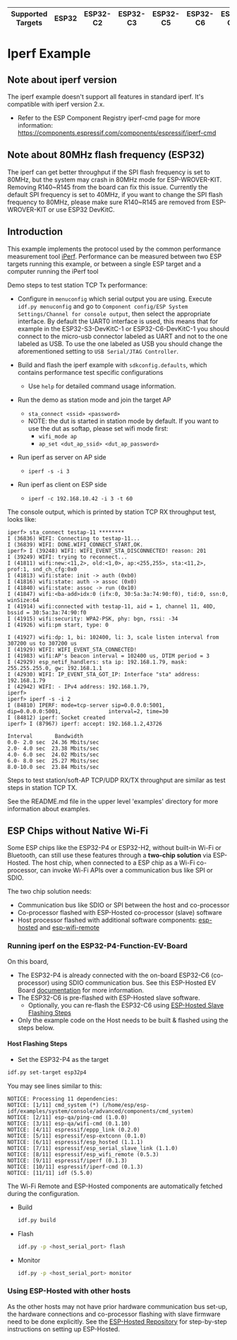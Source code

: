 | Supported Targets | ESP32 | ESP32-C2 | ESP32-C3 | ESP32-C5 | ESP32-C6 | ESP32-C61 | ESP32-P4 | ESP32-S2 | ESP32-S3 |
| ----------------- | ----- | -------- | -------- | -------- | -------- | --------- | -------- | -------- | -------- |

# Iperf Example

## Note about iperf version
The iperf example doesn't support all features in standard iperf. It's compatible with iperf version 2.x.

- Refer to the ESP Component Registry iperf-cmd page for more information: https://components.espressif.com/components/espressif/iperf-cmd

## Note about 80MHz flash frequency (ESP32)
The iperf can get better throughput if the SPI flash frequency is set to 80MHz, but the system may crash in 80MHz mode for ESP-WROVER-KIT.
Removing R140\~R145 from the board can fix this issue. Currently the default SPI frequency is set to 40MHz, if you want to change the SPI flash
frequency to 80MHz, please make sure R140\~R145 are removed from ESP-WROVER-KIT or use ESP32 DevKitC.

## Introduction
This example implements the protocol used by the common performance measurement tool [iPerf](https://iperf.fr/).
Performance can be measured between two ESP targets running this example, or between a single ESP target and a computer running the iPerf tool

Demo steps to test station TCP Tx performance:

- Configure in `menuconfig` which serial output you are using. Execute `idf.py menuconfig` and go to `Component config/ESP System Settings/Channel for console output`, then select the appropriate interface. By default the UART0 interface is used, this means that for example in the ESP32-S3-DevKitC-1 or ESP32-C6-DevKitC-1 you should connect to the micro-usb connector labeled as UART and not to the one labeled as USB. To use the one labeled as USB you should change the aforementioned setting to `USB Serial/JTAG Controller`.

- Build and flash the iperf example with `sdkconfig.defaults`, which contains performance test specific configurations
  - Use `help` for detailed command usage information.

- Run the demo as station mode and join the target AP
  - `sta_connect <ssid> <password>`
  - NOTE: the dut is started in station mode by default. If you want to use the dut as softap, please set wifi mode first:
    - `wifi_mode ap`
    - `ap_set <dut_ap_ssid> <dut_ap_password>`

- Run iperf as server on AP side
  - `iperf -s -i 3`

- Run iperf as client on ESP side
  - `iperf -c 192.168.10.42 -i 3 -t 60`

The console output, which is printed by station TCP RX throughput test, looks like:

  ```
  iperf> sta_connect testap-11 ********
  I (36836) WIFI: Connecting to testap-11...
  I (36839) WIFI: DONE.WIFI_CONNECT_START,OK.
  iperf> I (39248) WIFI: WIFI_EVENT_STA_DISCONNECTED! reason: 201
  I (39249) WIFI: trying to reconnect...
  I (41811) wifi:new:<11,2>, old:<1,0>, ap:<255,255>, sta:<11,2>, prof:1, snd_ch_cfg:0x0
  I (41813) wifi:state: init -> auth (0xb0)
  I (41816) wifi:state: auth -> assoc (0x0)
  I (41840) wifi:state: assoc -> run (0x10)
  I (41847) wifi:<ba-add>idx:0 (ifx:0, 30:5a:3a:74:90:f0), tid:0, ssn:0, winSize:64
  I (41914) wifi:connected with testap-11, aid = 1, channel 11, 40D, bssid = 30:5a:3a:74:90:f0
  I (41915) wifi:security: WPA2-PSK, phy: bgn, rssi: -34
  I (41926) wifi:pm start, type: 0
  
  I (41927) wifi:dp: 1, bi: 102400, li: 3, scale listen interval from 307200 us to 307200 us
  I (41929) WIFI: WIFI_EVENT_STA_CONNECTED!
  I (41983) wifi:AP's beacon interval = 102400 us, DTIM period = 3
  I (42929) esp_netif_handlers: sta ip: 192.168.1.79, mask: 255.255.255.0, gw: 192.168.1.1
  I (42930) WIFI: IP_EVENT_STA_GOT_IP: Interface "sta" address: 192.168.1.79
  I (42942) WIFI: - IPv4 address: 192.168.1.79,
  iperf> 
  iperf> iperf -s -i 2
  I (84810) IPERF: mode=tcp-server sip=0.0.0.0:5001,             dip=0.0.0.0:5001,               interval=2, time=30
  I (84812) iperf: Socket created
  iperf> I (87967) iperf: accept: 192.168.1.2,43726
  
  Interval       Bandwidth
  0.0- 2.0 sec  24.36 Mbits/sec
  2.0- 4.0 sec  23.38 Mbits/sec
  4.0- 6.0 sec  24.02 Mbits/sec
  6.0- 8.0 sec  25.27 Mbits/sec
  8.0-10.0 sec  23.84 Mbits/sec
  ```

Steps to test station/soft-AP TCP/UDP RX/TX throughput are similar as test steps in station TCP TX.

See the README.md file in the upper level 'examples' directory for more information about examples.

## ESP Chips without Native Wi-Fi

Some ESP chips like the ESP32-P4 or ESP32-H2, without built-in Wi-Fi or Bluetooth, can still use these features through a **two-chip solution** via ESP-Hosted. The host chip, when connected to a ESP chip as a Wi-Fi co-processor, can invoke Wi-Fi APIs over a communication bus like SPI or SDIO.

The two chip solution needs:

- Communication bus like SDIO or SPI between the host and co-processor
- Co-processor flashed with ESP-Hosted co-processor (slave) software
- Host processor flashed with additional software components: [esp-hosted](https://components.espressif.com/components/espressif/esp_hosted/) and [esp-wifi-remote](https://components.espressif.com/components/espressif/esp_wifi_remote/)

### Running iperf on the ESP32-P4-Function-EV-Board

On this board,

* The ESP32-P4 is already connected with the on-board ESP32-C6 (co-processor) using SDIO communication bus. See this ESP-Hosted EV Board [documentation](https://github.com/espressif/esp-hosted-mcu/blob/main/docs/esp32_p4_function_ev_board.md) for more information.
* The ESP32-C6 is pre-flashed with ESP-Hosted slave software.
  * Optionally, you can re-flash the ESP32-C6 using [ESP-Hosted Slave Flashing Steps](https://github.com/espressif/esp-hosted-mcu/blob/main/docs/esp32_p4_function_ev_board.md#5-flashing-esp32-c6)
* Only the example code on the Host needs to be built & flashed using the steps below.

#### Host Flashing Steps

* Set the ESP32-P4 as the target

```sh
idf.py set-target esp32p4
```

You may see lines similar to this:

```
NOTICE: Processing 11 dependencies:
NOTICE: [1/11] cmd_system (*) (/home/esp/esp-idf/examples/system/console/advanced/components/cmd_system)
NOTICE: [2/11] esp-qa/ping-cmd (1.0.0)
NOTICE: [3/11] esp-qa/wifi-cmd (0.1.10)
NOTICE: [4/11] espressif/eppp_link (0.2.0)
NOTICE: [5/11] espressif/esp-extconn (0.1.0)
NOTICE: [6/11] espressif/esp_hosted (1.1.1)
NOTICE: [7/11] espressif/esp_serial_slave_link (1.1.0)
NOTICE: [8/11] espressif/esp_wifi_remote (0.5.3)
NOTICE: [9/11] espressif/iperf (0.1.3)
NOTICE: [10/11] espressif/iperf-cmd (0.1.3)
NOTICE: [11/11] idf (5.5.0)
```

The Wi-Fi Remote and ESP-Hosted components are automatically fetched during the configuration.

* Build

  ```sh
  idf.py build
  ```
* Flash

  ```sh
  idf.py -p <host_serial_port> flash
  ```
* Monitor

  ```sh
  idf.py -p <host_serial_port> monitor
  ```

### Using ESP-Hosted with other hosts

As the other hosts may not have prior hardware communication bus set-up, the hardware connections and co-processor flashing with slave firmware need to be done explicitly. See the [ESP-Hosted Repository](https://github.com/espressif/esp-hosted-mcu/) for step-by-step instructions on setting up ESP-Hosted.
